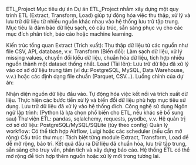 ETL_Project
Mục tiêu dự án
Dự án ETL_Project nhằm xây dựng một quy trình ETL (Extract, Transform, Load) giúp tự động hóa việc thu thập, xử lý và lưu trữ dữ liệu từ nhiều nguồn khác nhau vào hệ thống lưu trữ tập trung. Mục tiêu là đảm bảo dữ liệu sạch, có cấu trúc, sẵn sàng phục vụ cho các mục đích phân tích, báo cáo hoặc machine learning.

Kiến trúc tổng quan
Extract (Trích xuất): Thu thập dữ liệu từ các nguồn như file CSV, API, database, v.v.
Transform (Biến đổi): Làm sạch dữ liệu, xử lý missing values, chuyển đổi kiểu dữ liệu, chuẩn hóa dữ liệu, tích hợp nhiều nguồn thành một dataset thống nhất.
Load (Tải lên): Lưu trữ dữ liệu đã xử lý vào cơ sở dữ liệu trung tâm (ví dụ: PostgreSQL, MySQL, Data Warehouse, v.v.) hoặc các định dạng file chuẩn (Parquet, CSV...).
Luồng chính của dự án:

Nhận diện nguồn dữ liệu đầu vào.
Tự động hóa việc kết nối và trích xuất dữ liệu.
Thực hiện các bước tiền xử lý và biến đổi dữ liệu phù hợp mục tiêu sử dụng.
Lưu trữ dữ liệu đã xử lý vào hệ thống đích.
Công nghệ sử dụng
Ngôn ngữ lập trình: (Python là lựa chọn phổ biến cho ETL, nếu khác sẽ bổ sung sau)
Thư viện ETL: pandas, sqlalchemy, requests, pyodbc, v.v.
Hệ quản trị cơ sở dữ liệu: PostgreSQL/MySQL/SQLite (tùy theo config)
Quản lý workflow: Có thể tích hợp Airflow, Luigi hoặc các scheduler (nếu cần mở rộng)
Cấu trúc thư mục: Tách biệt từng module Extract, Transform, Load để dễ mở rộng, bảo trì.
Kết quả đầu ra
Dữ liệu đã chuẩn hóa, lưu trữ tập trung, sẵn sàng cho truy vấn, phân tích và xây dựng báo cáo.
Hệ thống ETL có thể mở rộng để tích hợp thêm nguồn hoặc xử lý mới trong tương lai.